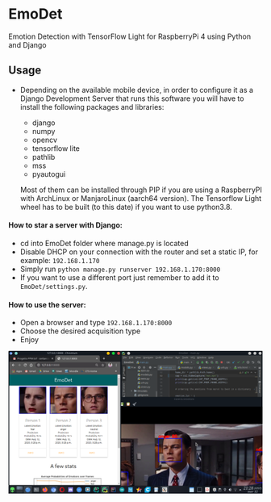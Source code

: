 # EmoDet
Emotion Detection with TensorFlow Light for RaspberryPi 4 using Python and Django 


## Usage
*   Depending on the available mobile device, in order to configure it 
    as a Django Development Server that runs this software you will have
    to install the following packages and libraries:
    * django
    * numpy
    * opencv
    * tensorflow lite
    * pathlib
    * mss
    * pyautogui
    
    Most of them can be installed through PIP if you are using a RaspberryPI
    with ArchLinux or ManjaroLinux (aarch64 version).
    The Tensorflow Light wheel has to be built (to this date) if you want to 
    use python3.8.
    
#### How to star a server with Django:
*   cd into EmoDet folder where manage.py is located
*   Disable DHCP on your connection with the router and set a 
    static IP, for example: `192.168.1.170`
*   Simply run `python manage.py runserver 192.168.1.170:8000`
*   If you want to use a different port just remember to add it to 
    `EmoDet/settings.py`.
  
#### How to use the server:
*   Open a browser and type `192.168.1.170:8000`
*   Choose the desired acquisition type
*   Enjoy

<img src= "readme.png">
